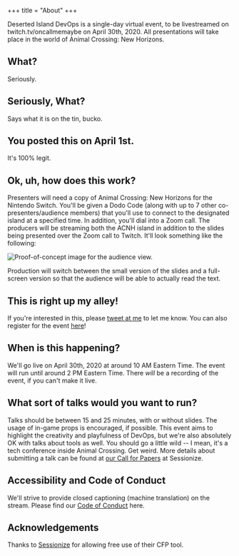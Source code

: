 +++
title = "About"
+++

Deserted Island DevOps is a single-day virtual event, to be livestreamed on twitch.tv/oncallmemaybe on April 30th, 2020. All presentations will take place in the world of Animal Crossing: New Horizons.

## What?

Seriously.

## Seriously, What?

Says what it is on the tin, bucko.

## You posted this on April 1st.

It's 100% legit.

## Ok, uh, how does this work?

Presenters will need a copy of Animal Crossing: New Horizons for the Nintendo Switch. You'll be given a Dodo Code (along with up to 7 other co-presenters/audience members) that you'll use to connect to the designated island at a specified time. In addition, you'll dial into a Zoom call. The producers will be streaming both the ACNH island in addition to the slides being presented over the Zoom call to Twitch. It'll look something like the following:

![Proof-of-concept image for the audience view.](/images/concept.png)

Production will switch between the small version of the slides and a full-screen version so that the audience will be able to actually read the text.

## This is right up my alley!

If you're interested in this, please [tweet at me](http://twitter.com/austinlparker) to let me know. You can also register for the event [here](https://tinyletter.com/DesertedIslandDevOps)!

## When is this happening?

We'll go live on April 30th, 2020 at around 10 AM Eastern Time. The event will run until around 2 PM Eastern Time. There _will_ be a recording of the event, if you can't make it live.

## What sort of talks would you want to run?

Talks should be between 15 and 25 minutes, with or without slides. The usage of in-game props is encouraged, if possible. This event aims to highlight the creativity and playfulness of DevOps, but we're also absolutely OK with talks about tools as well. You should go a little wild -- I mean, it's a tech conference inside Animal Crossing. Get weird. More details about submitting a talk can be found at [our Call for Papers](https://sessionize.com/deserted-island-devops/) at Sessionize.

## Accessibility and Code of Conduct

We'll strive to provide closed captioning (machine translation) on the stream. Please find our [Code of Conduct](/coc) here. 

## Acknowledgements

Thanks to [Sessionize](https://sessionize.com) for allowing free use of their CFP tool.
